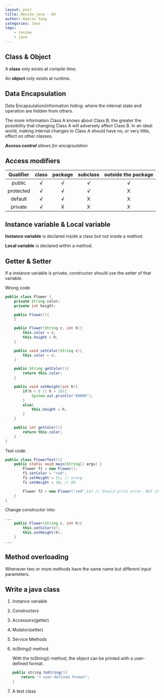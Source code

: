 ```yaml
---
layout: post
title: Review java - OO
author: Haolin Yang
categories: Java
tags:
    - review
    - java
---
```


## Class & Object

A **class** only exists at _compile time_;

An **object** only exists at _runtime_.

## Data Encapsulation

Data Encapsulation/information hiding: where the internal state and operation are hidden from others.

The more information Class A knows about Class B, the greater the possibility that changing Class A will adversely affect Class B. In an ideal world, making internal changes to Class A should have no, or very little, effect on other classes.

_**Access control** allows for encapsulation_

## Access modifiers

| Qualifier |  class  | package | subclass | outside the package |
| :-------: | :-----: | :-----: | :------: | :-----------------: |
|  public   | &radic; | &radic; | &radic;  |       &radic;       |
| protected | &radic; | &radic; | &radic;  |          X          |
|  default  | &radic; | &radic; |    X     |          X          |
|  private  | &radic; |    X    |    X     |          X          |

## Instance variable & Local variable

**Instance variable** is declared inside a class but not inside a method.

**Local variable** is declared within a method.

## Getter & Setter

If a instance variable is private, constructor should use the setter of that variable.

Wrong code

```java
public class Flower {
    private String color;
    private int height;

    public Flower(){
    }

    public Flower(String c, int h){
        this.color = c;
        this.height = h;
    }

    public void setColor(String c){
        this.color = c;
    }

    public String getColor(){
        return this.color;
    }

    public void setHeight(int h){
        if(h < 0 || h > 10){
            System.out.println("ERROR");
        }
        else{
            this.height = h;
        }
    }

    public int getColor(){
        return this.color;
    }
}
```

Test code:

```java
public class FlowerTest(){
    public static void main(String[] args) {
        Flower f1 = new Flower();
        f1.setColor = "red";
        f1.setHeight = 11; // wrong
        f1.setHeight = 10; // OK

        Flower f2 = new Flower("red",11) // Should print error. BUT it pass.
    }
}
```

Change constructor into:

```java
...
    public Flower(String c, int h){
        this.setColor(c);
        this.setHeight(h);
    }
...
```

## Method overloading

Whenever two or more methods have the same name but different input parameters.

## Write a java class

1. Instance variable
2. Constructors
3. Accessors(getter)
4. Mutator(setter)
5. Service Methods
6. _toString()_ method

    With the toString() method, the object can be printed with a user-defined format.

    ```java
    public string toString(){
        return "< user-defined format";
    }
    ```

7. A test class
